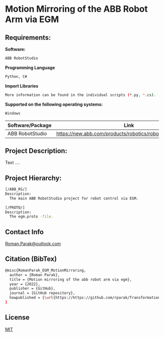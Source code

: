 # Motion Mirroring of the ABB Robot Arm via EGM

## Requirements:

**Software:**
```bash
ABB RobotStudio
```

**Programming Language**

```bash
Python, C#
```

**Import Libraries**
```bash
More information can be found in the individual scripts (*.py, *.cs).
```

**Supported on the following operating systems:**
```bash
Windows
```

| Software/Package      | Link                                                                                  |
| --------------------- | ------------------------------------------------------------------------------------- |
| ABB RobotStudio       | https://new.abb.com/products/robotics/robotstudio/downloads                           |

## Project Description:

Text ....

## Project Hierarchy:

```bash
[/ABB_RS/]
Description:
  The main ABB RobotStudio project for robot control via EGM. 
  
[/PROTO/]
Description:
  The egm.proto -file.
```

## Contact Info
Roman.Parak@outlook.com

## Citation (BibTex)
```bash
@misc{RomanParak_EGM_MotionMirroring,
  author = {Roman Parak},
  title = {Motion mirroring of the abb robot arm via egm},
  year = {2022},
  publisher = {GitHub},
  journal = {GitHub repository},
  howpublished = {\url{https://https://github.com/rparak/Transformation}}
}
```

## License
[MIT](https://choosealicense.com/licenses/mit/)
